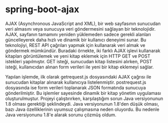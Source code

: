 # spring-boot-ajax

AJAX (Asynchronous JavaScript and XML), bir web sayfasının sunucudan veri almasını veya sunucuya veri göndermesini sağlayan bir teknolojidir. AJAX, sayfanın tamamını yeniden yüklemeden sadece gerekli alanları güncelleyerek daha hızlı ve dinamik bir kullanıcı deneyimi sunar. Bu teknolojiyi, REST API çağrıları yapmak için kullanarak veri almak ve göndermek mümkündür. Buradaki örnekte, iki farklı AJAX işlevi kullanarak kitapları görüntülemek ve yeni kitap eklemek için HTTP GET ve POST istekleri yapılmıştır. GET isteği, sunucudan kitap listesini alırken, POST isteği, kullanıcıdan alınan form verileri ile yeni bir kitap eklemeyi sağlar.

Yapılan işlemde, ilk olarak getrequest.js dosyasındaki AJAX çağrısı ile sunucudan kitaplar alınarak kullanıcıya listelenmiştir. postrequest.js dosyasında ise form verileri toplanarak JSON formatında sunucuya gönderilmiştir. Bu işlemler sayesinde dinamik bir kitap yönetim uygulaması oluşturulmuştur. Projeyi çalıştırırken, karşılaştığım sorun Java versiyonunun 1.8 olması gerektiği şeklindeydi. Java versiyonunun 1.8'den düşük olması, bazı Java özelliklerinin uyumsuz çalışmasına neden oluyordu. Bu nedenle Java versiyonunu 1.8'e alarak sorunu çözmüş oldum.